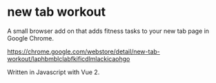 # new tab workout

A small browser add on that adds fitness tasks to your new tab page in Google Chrome.

https://chrome.google.com/webstore/detail/new-tab-workout/laphbmblclabfkificdlmlackicaohgo

Written in Javascript with Vue 2.
